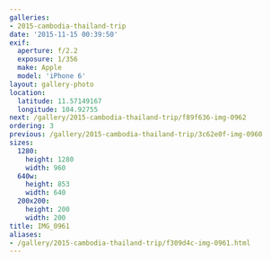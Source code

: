 ```yaml
---
galleries:
- 2015-cambodia-thailand-trip
date: '2015-11-15 00:39:50'
exif:
  aperture: f/2.2
  exposure: 1/356
  make: Apple
  model: 'iPhone 6'
layout: gallery-photo
location:
  latitude: 11.57149167
  longitude: 104.92755
next: /gallery/2015-cambodia-thailand-trip/f89f636-img-0962
ordering: 3
previous: /gallery/2015-cambodia-thailand-trip/3c62e0f-img-0960
sizes:
  1280:
    height: 1280
    width: 960
  640w:
    height: 853
    width: 640
  200x200:
    height: 200
    width: 200
title: IMG_0961
aliases:
- /gallery/2015-cambodia-thailand-trip/f309d4c-img-0961.html
---
```

